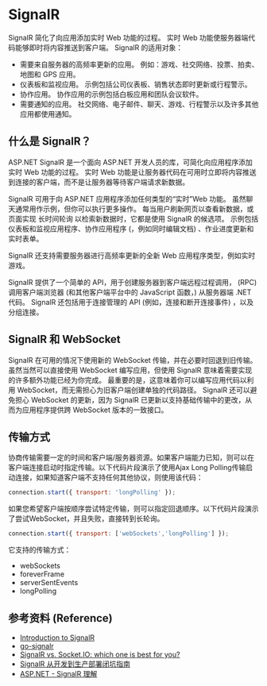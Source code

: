 # SignalR

SignalR 简化了向应用添加实时 Web 功能的过程。 实时 Web 功能使服务器端代码能够即时将内容推送到客户端。
SignalR 的适用对象：

- 需要来自服务器的高频率更新的应用。 例如：游戏、社交网络、投票、拍卖、地图和 GPS 应用。
- 仪表板和监视应用。 示例包括公司仪表板、销售状态即时更新或行程警示。
- 协作应用。 协作应用的示例包括白板应用和团队会议软件。
- 需要通知的应用。 社交网络、电子邮件、聊天、游戏、行程警示以及许多其他应用都使用通知。

## 什么是 SignalR？

ASP.NET SignalR 是一个面向 ASP.NET 开发人员的库，可简化向应用程序添加实时 Web 功能的过程。 实时 Web 功能是让服务器代码在可用时立即将内容推送到连接的客户端，而不是让服务器等待客户端请求新数据。

SignalR 可用于向 ASP.NET 应用程序添加任何类型的“实时”Web 功能。 虽然聊天通常用作示例，但你可以执行更多操作。 每当用户刷新网页以查看新数据，或页面实现 长时间轮询 以检索新数据时，它都是使用 SignalR 的候选项。 示例包括仪表板和监视应用程序、协作应用程序 (，例如同时编辑文档) 、作业进度更新和实时表单。

SignalR 还支持需要服务器进行高频率更新的全新 Web 应用程序类型，例如实时游戏。

SignalR 提供了一个简单的 API，用于创建服务器到客户端远程过程调用， (RPC) 调用客户端浏览器 (和其他客户端平台中的 JavaScript 函数，) 从服务器端 .NET 代码。 SignalR 还包括用于连接管理的 API (例如，连接和断开连接事件) ，以及分组连接。

## SignalR 和 WebSocket

SignalR 在可用的情况下使用新的 WebSocket 传输，并在必要时回退到旧传输。 虽然当然可以直接使用 WebSocket 编写应用，但使用 SignalR 意味着需要实现的许多额外功能已经为你完成。 最重要的是，这意味着你可以编写应用代码以利用 WebSocket，而无需担心为旧客户端创建单独的代码路径。 SignalR 还可以避免担心 WebSocket 的更新，因为 SignalR 已更新以支持基础传输中的更改，从而为应用程序提供跨 WebSocket 版本的一致接口。

## 传输方式

协商传输需要一定的时间和客户端/服务器资源。如果客户端能力已知，则可以在客户端连接启动时指定传输。以下代码片段演示了使用Ajax Long Polling传输启动连接，如果知道客户端不支持任何其他协议，则使用该代码：

```js
connection.start({ transport: 'longPolling' });
```

如果您希望客户端按顺序尝试特定传输，则可以指定回退顺序。以下代码片段演示了尝试WebSocket，并且失败，直接转到长轮询。

```js
connection.start({ transport: ['webSockets','longPolling'] });
```

它支持的传输方式：

- webSockets
- foreverFrame
- serverSentEvents
- longPolling


## 参考资料 (Reference)

- [Introduction to SignalR](https://learn.microsoft.com/en-us/aspnet/signalr/overview/getting-started/introduction-to-signalr)
- [go-signalr](https://github.com/philippseith/signalr)
- [SignalR vs. Socket.IO: which one is best for you?](https://ably.com/topic/signalr-vs-socketio)
- [SignalR 从开发到生产部署闭坑指南](https://juejin.cn/post/7021724750942568456)
- [ASP.NET - SignalR 理解](https://hackmd.io/@Robin98727/HJ5m4ZJwB)
